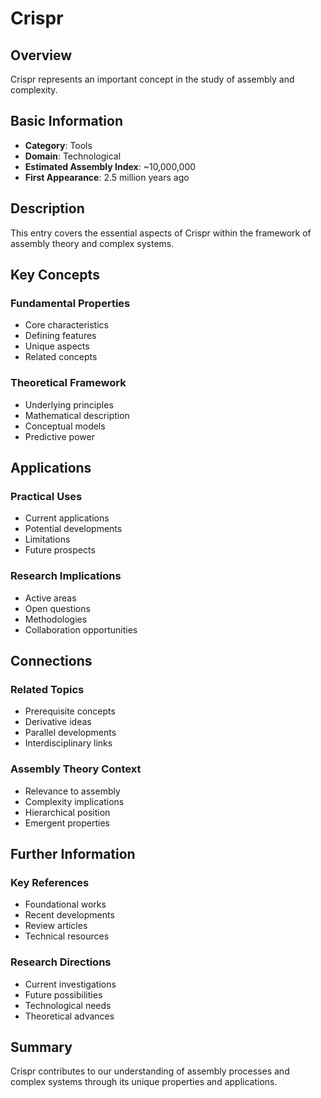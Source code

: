 # Crispr

## Overview

Crispr represents an important concept in the study of assembly and complexity.

## Basic Information

- **Category**: Tools
- **Domain**: Technological
- **Estimated Assembly Index**: ~10,000,000
- **First Appearance**: 2.5 million years ago

## Description

This entry covers the essential aspects of Crispr within the framework of assembly theory and complex systems.

## Key Concepts

### Fundamental Properties
- Core characteristics
- Defining features
- Unique aspects
- Related concepts

### Theoretical Framework
- Underlying principles
- Mathematical description
- Conceptual models
- Predictive power

## Applications

### Practical Uses
- Current applications
- Potential developments
- Limitations
- Future prospects

### Research Implications
- Active areas
- Open questions
- Methodologies
- Collaboration opportunities

## Connections

### Related Topics
- Prerequisite concepts
- Derivative ideas
- Parallel developments
- Interdisciplinary links

### Assembly Theory Context
- Relevance to assembly
- Complexity implications
- Hierarchical position
- Emergent properties

## Further Information

### Key References
- Foundational works
- Recent developments
- Review articles
- Technical resources

### Research Directions
- Current investigations
- Future possibilities
- Technological needs
- Theoretical advances

## Summary

Crispr contributes to our understanding of assembly processes and complex systems through its unique properties and applications.
